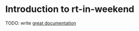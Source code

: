 # Introduction to rt-in-weekend

TODO: write [great documentation](http://jacobian.org/writing/what-to-write/)
